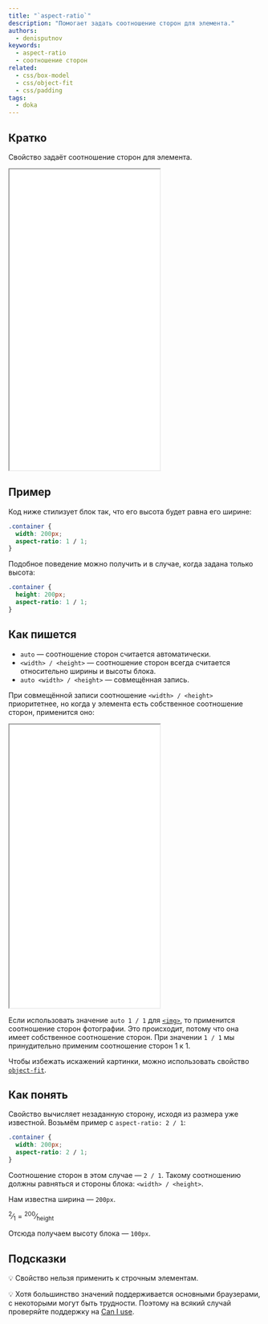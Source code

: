 ```yaml
---
title: "`aspect-ratio`"
description: "Помогает задать соотношение сторон для элемента."
authors:
  - denisputnov
keywords:
  - aspect-ratio
  - соотношение сторон
related:
  - css/box-model
  - css/object-fit
  - css/padding
tags:
  - doka
---
```


## Кратко

Свойство задаёт соотношение сторон для элемента.

<iframe title="Как это работает с блоком" src="demos/variants/" height="600"></iframe>

## Пример

Код ниже стилизует блок так, что его высота будет равна его ширине:

```css
.container {
  width: 200px;
  aspect-ratio: 1 / 1;
}
```

Подобное поведение можно получить и в случае, когда задана только высота:

```css
.container {
  height: 200px;
  aspect-ratio: 1 / 1;
}
```

## Как пишется

- `auto` — соотношение сторон считается автоматически.
- `<width> / <height>` — соотношение сторон всегда считается относительно ширины и высоты блока.
- `auto <width> / <height>` — совмещённая запись.

При совмещённой записи соотношение `<width> / <height>` приоритетнее, но когда у элемента есть собственное соотношение сторон, применится оно:

<iframe title="Собственное соотношение сторон у тега <img>" src="demos/aspect-ratio-auto/" height="565"></iframe>

Если использовать значение `auto 1 / 1` для [`<img>`](/html/img/), то применится соотношение сторон фотографии. Это происходит, потому что она имеет собственное соотношение сторон. При значении `1 / 1` мы принудительно применим соотношение сторон 1 к 1.

Чтобы избежать искажений картинки, можно использовать свойство [`object-fit`](/css/object-fit/).

## Как понять

Свойство вычисляет незаданную сторону, исходя из размера уже известной. Возьмём пример с `aspect-ratio: 2 / 1`:

```css
.container {
  width: 200px;
  aspect-ratio: 2 / 1;
}
```
Соотношение сторон в этом случае — `2 / 1`. Такому соотношению должны равняться и стороны блока: `<width> / <height>`.

Нам известна ширина — `200px`.

<sup>2</sup>⁄<sub>1</sub> = <sup>200</sup>⁄<sub>height</sub>

Отсюда получаем высоту блока — `100px`.

## Подсказки

💡 Свойство нельзя применить к строчным элементам.

💡 Хотя большинство значений поддерживается основными браузерами, с некоторыми могут быть трудности. Поэтому на всякий случай проверяйте поддержку на [Can I use](https://caniuse.com/?search=aspect-ratio).
